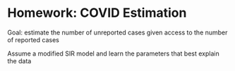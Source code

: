 # Homework: COVID Estimation

Goal: estimate the number of unreported cases given access to the number of reported cases

Assume a modified SIR model and learn the parameters that best explain the data
